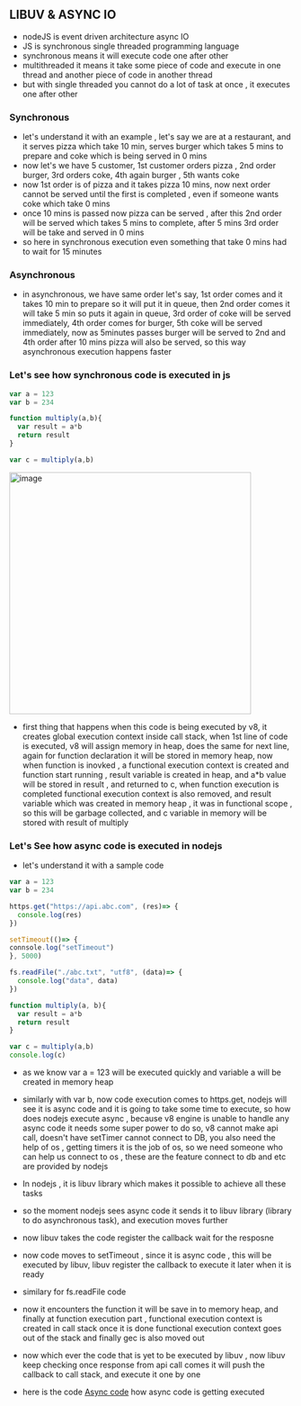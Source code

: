 ## LIBUV & ASYNC IO
- nodeJS is event driven architecture async IO
- JS is synchronous single threaded programming language
- synchronous means it will execute code one after other
- multithreaded it means it take some piece of code and execute in one thread and another piece of code in another thread
- but with single threaded you cannot do a lot of task at once , it executes one after other

### Synchronous 
- let's understand it with an example , let's say we are at a restaurant, and it serves pizza which take 10 min, serves burger which takes 5 mins to prepare and coke which is being served in 0 mins
-  now let's we have 5 customer, 1st customer orders pizza , 2nd order burger, 3rd orders coke, 4th again burger , 5th wants coke
-  now 1st order is of pizza and it takes pizza 10 mins, now next order cannot be served until the first is completed , even if someone wants coke which take 0 mins
-  once 10 mins is passed now pizza can be served , after this 2nd order will be served which takes 5 mins to complete, after 5 mins 3rd order will be take and served in 0 mins
-  so here in synchronous execution even something that take 0 mins had to wait for 15 minutes

### Asynchronous
- in asynchronous, we have same order let's say, 1st order comes and it takes 10 min to prepare so it will put it in queue, then 2nd order comes it will take 5 min so puts it again in queue, 3rd order of coke will be served immediately, 4th order comes for burger, 5th coke will be served immediately, now as 5minutes passes burger will be served to 2nd and 4th order after 10 mins pizza will also be served, so this way asynchronous execution happens faster

### Let's see how synchronous code is executed in js
```js
var a = 123
var b = 234

function multiply(a,b){
  var result = a*b
  return result
}

var c = multiply(a,b)
```
<img width="430" alt="image" src="https://github.com/user-attachments/assets/4aae119d-7436-4608-9650-98474c836d30" />

- first thing that happens when this code is being executed by v8, it creates global execution context inside call stack, when 1st line of code is executed, v8 will assign memory in heap, does the same for next line, again for function declaration it will be stored in memory heap, now when function is inovked , a functional execution context is created and function start running , result variable is created in heap, and a*b value will be stored in result , and returned to c, when function execution is completed functional execution context is also removed, and result variable which was created in memory heap , it was in functional scope , so this will be garbage collected, and c variable in memory will be stored with result of multiply

### Let's See how async code is executed in nodejs
- let's understand it with a sample code
```js
var a = 123
var b = 234

https.get("https://api.abc.com", (res)=> {
  console.log(res)
})

setTimeout(()=> {
connsole.log("setTimeout")
}, 5000)

fs.readFile("./abc.txt", "utf8", (data)=> {
  console.log("data", data)
})

function multiply(a, b){
  var result = a*b
  return result
}

var c = multiply(a,b)
console.log(c)
```
- as we know var a = 123 will be executed quickly and variable a will be created in memory heap
- similarly with var b, now code execution comes to https.get, nodejs will see it is async code and it is going to take some time to execute, so how does nodejs execute async , because v8 engine is unable to handle any async code it needs some super power to do so, v8 cannot make api call, doesn't have setTimer cannot connect to DB, you also need the help of os , getting timers it is the job of os, so we need someone who can help us connect to os , these are the feature connect to db and etc are provided by nodejs
- In nodejs , it is libuv library which makes it possible to achieve all these tasks
- so the moment nodejs sees async code it sends it to libuv library (library to do asynchronous task), and execution moves further
- now libuv takes the code register the callback wait for the resposne
- now code moves to setTimeout , since it is async code , this will be executed by libuv, libuv register the callback to execute it later when it is ready
- similary for fs.readFile code
- now it encounters the function it will be save in to memory heap, and finally at function execution part , functional execution context is created in call stack once it is done functional execution context goes out of the stack and finally gec is also moved out
- now which ever the code that is yet to be executed by libuv , now libuv keep checking once response from api call comes it will push the callback to call stack, and execute it one by one

- here is the code [Async code]() how async code is getting executed
